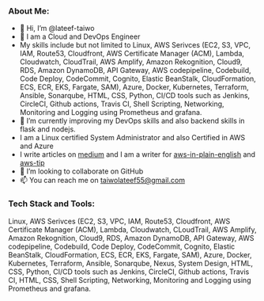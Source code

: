 ### About Me:
- 👋 Hi, I’m @lateef-taiwo
- 👀 I am a Cloud and DevOps Engineer
- My skills include but not limited to Linux, AWS Serivces (EC2, S3, VPC, IAM, Route53, Cloudfront, AWS Certificate Manager (ACM), Lambda, Cloudwatch, CloudTrail, AWS Amplify, Amazon Rekognition, Cloud9, RDS, Amazon DynamoDB, API Gateway, AWS codepipeline, Codebuild, Code Deploy, CodeCommit, Cognito, Elastic BeanStalk, CloudFormation, ECS, ECR, EKS, Fargate, SAM), Azure, Docker, Kubernetes, Terraform, Ansible, Sonarqube, HTML, CSS, Python, CI/CD tools such as Jenkins, CircleCI, Github actions, Travis CI, Shell Scripting, Networking, Monitoring and Logging using Prometheus and grafana.
- 🌱 I’m currently improving my DevOps skills and also backend skills in flask and nodejs.
- I am a Linux certified System Administrator and also Certified in AWS and Azure
- I write articles on [medium](https://medium.com/@taiwolateef55) and I am a writer for [aws-in-plain-english](https://medium.com/aws-in-plain-english/two-tier-architecture-deployment-using-terraform-2ca26c5fde34) and [aws-tip](https://medium.com/aws-tip/serverless-application-deployment-on-aws-using-terraform-and-github-actions-d4b7ed78fe5b)
- 💞️ I’m looking to collaborate on GitHub
- 📫 You can reach me on taiwolateef55@gmail.com

<!---
lateef-taiwo/lateef-taiwo is a ✨ special ✨ repository because its `README.md` (this file) appears on your GitHub profile.
You can click the Preview link to take a look at your changes.
--->

### Tech Stack and Tools:
Linux, AWS Serivces (EC2, S3, VPC, IAM, Route53, Cloudfront, AWS Certificate Manager (ACM), Lambda, Cloudwatch, CLoudTrail, AWS Amplify, Amazon Rekognition, Cloud9, RDS, Amazon DynamoDB, API Gateway, AWS codepipeline, Codebuild, Code Deploy, CodeCommit, Cognito, Elastic BeanStalk, CloudFormation, ECS, ECR, EKS, Fargate, SAM), Azure, Docker, Kubernetes, Terraform, Ansible, Sonarqube, Nexus, System Design, HTML, CSS, Python, CI/CD tools such as Jenkins, CircleCI, Github actions, Travis CI, HTML, CSS, Shell Scripting, Networking, Monitoring and Logging using Prometheus and grafana.
